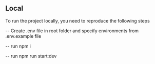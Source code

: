## Local

To run the project locally, you need to reproduce the following steps

-- Create .env file in root folder and specify environments from .env.example file

-- run npm i

-- run npm run start:dev
